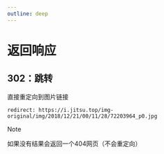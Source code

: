 ```yaml
---
outline: deep
---
```

# 返回响应

## 302：跳转

直接重定向到图片链接

```http
redirect: https://i.jitsu.top/img-original/img/2018/12/21/00/11/28/72203964_p0.jpg
```

> [!Note]
> 如果没有结果会返回一个404网页（不会重定向）
